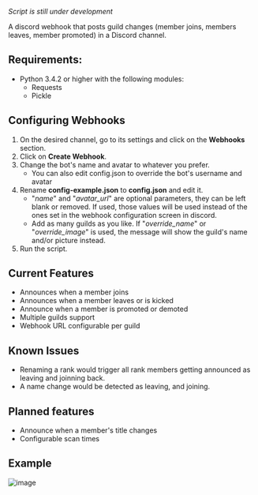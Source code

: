 *Script is still under development*

A discord webhook that posts guild changes (member joins, members leaves, member promoted) in a Discord channel.


## Requirements:
* Python 3.4.2 or higher with the following modules:
    * Requests
    * Pickle

## Configuring Webhooks
1. On the desired channel, go to its settings and click on the **Webhooks** section.
1. Click on **Create Webhook**.
1. Change the bot's name and avatar to whatever you prefer.
    * You can also edit config.json to override the bot's username and avatar
1. Rename **config-example.json** to **config.json** and edit it.
    * "*name*" and "*avatar_url*" are optional parameters, they can be left blank or removed. 
    If used, those values will be used instead of the ones set in the webhook configuration screen in discord.
    * Add as many guilds as you like. If "*override_name*" or "*override_image*" is used, the message will show the 
    guild's name and/or picture instead.
1. Run the script.

## Current Features
* Announces when a member joins
* Announces when a member leaves or is kicked
* Announce when a member is promoted or demoted
* Multiple guilds support
* Webhook URL configurable per guild

## Known Issues
* Renaming a rank would trigger all rank members getting announced as leaving and joinning back.
* A name change would be detected as leaving, and joining.

## Planned features
* Announce when a member's title changes
* Configurable scan times

## Example
![image](https://cloud.githubusercontent.com/assets/12865379/23975881/f59df368-09a0-11e7-86f4-2f1f23351f3f.png)
